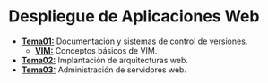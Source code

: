 # Despliegue de Aplicaciones Web

- [**Tema01:**](TEMA01) Documentación y sistemas de control de versiones.
  - [**VIM:**](TEMA01/VIM) Conceptos básicos de VIM.
- [**Tema02:**](TEMA02) Implantación de arquitecturas web.
- [**Tema03:**](TEMA02) Administración de servidores web.